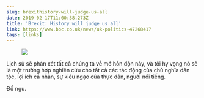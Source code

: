 ```yaml
---
slug: brexithistory-will-judge-us-all
date: 2019-02-17T11:00:38.273Z
title: 'Brexit: History will judge us all'
link: https://www.bbc.co.uk/news/uk-politics-47268417
tags: [links]
---
```



<figure>
  <img src="/images/2019-02-17-brexithistory-will-judge-us-all.jpeg">
</figure>

Lịch sử sẽ phán xét tất cả chúng ta về mớ hỗn độn này, và tôi hy vọng nó sẽ là một trường hợp nghiên cứu cho tất cả các tác động của chủ nghĩa dân tộc, lợi ích cá nhân, sự kiêu ngạo của thực dân, người nổi tiếng.

Đồ ngu.
